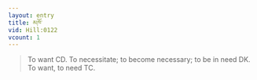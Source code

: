 ```yaml
---
layout: entry
title: མཁོ་
vid: Hill:0122
vcount: 1
---
```

> To want CD\. To necessitate; to become necessary; to be in need DK\. To want, to need TC\.


